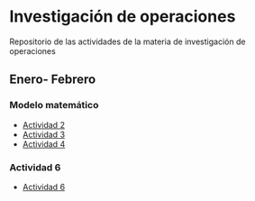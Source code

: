 # Investigación de operaciones
Repositorio de las actividades de la materia de investigación de operaciones
## Enero- Febrero
### Modelo matemático
- [Actividad 2](./Ene-feb/Modelo-matematico/AILG_problemas_45.pdf)
- [Actividad 3](./Ene-feb/Modelo-matematico/AILG_problemas_123.pdf)
- [Actividad 4](./Ene-feb/Modelo-matematico/AILG_problemas_6789.pdf)
### Actividad 6
- [Actividad 6](./Ene-feb/act6.py)